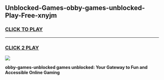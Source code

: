 
## Unblocked-Games-obby-games-unblocked-Play-Free-xnyjm
<h3>
<a href="https://premium76.site?title=obby-games-unblocked&ref=15A">CLICK TO PLAY</a></h3>
<hr>

<h3>
<a href="https://premium76.site?title=obby-games-unblocked&ref=15A">CLICK 2 PLAY</a>
  
</h3>

<a href="https://premium76.site?title=obby-games-unblocked&ref=15A"><img src="https://clearcache.store/games.png"></a>


**obby-games-unblocked games unblocked: Your Gateway to Fun and Accessible Online Gaming**
